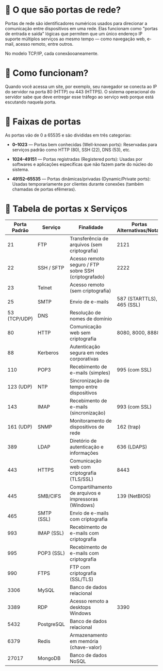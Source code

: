 # 📌 O que são portas de rede?

Portas de rede são identificadores numéricos usados para direcionar a comunicação entre dispositivos em uma rede. Elas funcionam como "portas de entrada e saída" lógicas que permitem que um único endereço IP suporte múltiplos serviços ao mesmo tempo — como navegação web, e-mail, acesso remoto, entre outros.

No modelo TCP/IP, cada conexãooaneamente.

# 📌 Como funcionam?

Quando você acessa um site, por exemplo, seu navegador se conecta ao IP do servidor na porta 80 (HTTP) ou 443 (HTTPS). O sistema operacional do servidor sabe que deve entregar esse tráfego ao serviço web porque está escutando naquela porta.

# 📌 Faixas de portas

As portas vão de 0 a 65535 e são divididas em três categorias:

 -   **0–1023** — Portas bem conhecidas (Well-known ports):
    Reservadas para serviços padrão como HTTP (80), SSH (22), DNS (53), etc.

 -   **1024–49151** — Portas registradas (Registered ports):
    Usadas por softwares e aplicações específicas que não fazem parte do núcleo do sistema.

 -   **49152–65535** — Portas dinâmicas/privadas (Dynamic/Private ports):
    Usadas temporariamente por clientes durante conexões (também chamadas de portas efêmeras).


# 📌 Tabela de portas x Serviços

| Porta Padrão | Serviço         | Finalidade                                           | Portas Alternativas/Notas |
| ------------ | --------------- | ---------------------------------------------------- | ------------------------- |
| 21           | FTP             | Transferência de arquivos (sem criptografia)         | 2121                      |
| 22           | SSH / SFTP      | Acesso remoto seguro / FTP sobre SSH (criptografado) | 2222                      |
| 23           | Telnet          | Acesso remoto (sem criptografia)                     |                           |
| 25           | SMTP            | Envio de e-mails                                     | 587 (STARTTLS), 465 (SSL) |
| 53 (TCP/UDP) | DNS             | Resolução de nomes de domínio                        |                           |
| 80           | HTTP            | Comunicação web sem criptografia                     | 8080, 8000, 8888          |
| 88           | Kerberos        | Autenticação segura em redes corporativas            |                           |
| 110          | POP3            | Recebimento de e-mails (simples)                     | 995 (com SSL)             |
| 123 (UDP)    | NTP             | Sincronização de tempo entre dispositivos            |                           |
| 143          | IMAP            | Recebimento de e-mails (sincronização)               | 993 (com SSL)             |
| 161 (UDP)    | SNMP            | Monitoramento de dispositivos de rede                | 162 (trap)                |
| 389          | LDAP            | Diretório de autenticação e informações              | 636 (LDAPS)               |
| 443          | HTTPS           | Comunicação web com criptografia (TLS/SSL)           | 8443                      |
| 445          | SMB/CIFS        | Compartilhamento de arquivos e impressoras (Windows) | 139 (NetBIOS)             |
| 465          | SMTP (SSL)      | Envio de e-mails com criptografia                    |                           |
| 993          | IMAP (SSL)      | Recebimento de e-mails com criptografia              |                           |
| 995          | POP3 (SSL)      | Recebimento de e-mails com criptografia              |                           |
| 990          | FTPS            | FTP com criptografia (SSL/TLS)                       |                           |
| 3306         | MySQL           | Banco de dados relacional                            |                           |
| 3389         | RDP             | Acesso remoto a desktops Windows                     | 3390                      |
| 5432         | PostgreSQL      | Banco de dados relacional                            |                           |
| 6379         | Redis           | Armazenamento em memória (chave-valor)               |                           |
| 27017        | MongoDB         | Banco de dados NoSQL                                 |                           |
